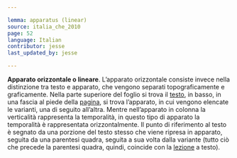 ```yaml
---

lemma: apparatus (linear)
source: italia_che_2010 
page: 52
language: Italian
contributor: jesse
last_updated_by: jesse

---
```


**Apparato orizzontale o lineare**. L’apparato orizzontale consiste invece nella distinzione tra testo e apparato, che vengono separati topograficamente e graficamente. Nella parte superiore del foglio si trova il [testo](text.html), in basso, in una fascia al piede della [pagina](page.html), si trova l’apparato, in cui vengono elencate le varianti, una di seguito all’altra. Mentre nell’apparato in colonna la verticalità rappresenta la temporalità, in questo tipo di apparato la temporalità è rappresentata orizzontalmente. Il punto di riferimento al testo è segnato da una porzione del testo stesso che viene ripresa in apparato, seguita da una parentesi quadra, seguita a sua volta dalla variante (tutto ciò che precede la parentesi quadra, quindi, coincide con la [lezione](readingVariant.html) a testo).
